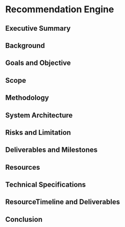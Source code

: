 <h1 align='left'>Recommendation Engine</h1>
<h2 align='left'>Executive Summary </h2>
<h2 align='left'>Background</h2>
<h2 align='left'>Goals and Objective</h2>
<h2 align='left'>Scope</h2>
<h2 align='left'>Methodology</h2>
<h2 align='left'>System Architecture</h2>
<h2 align='left'>Risks and Limitation</h2>
<h2 align='left'>Deliverables and Milestones</h2>
<h2 align='left'>Resources</h2>
<h2 align='left'>Technical Specifications</h2>
<h2 align='left'>ResourceTimeline and Deliverables</h2>
<h2 align='left'>Conclusion</h2>

<table align='left'>

